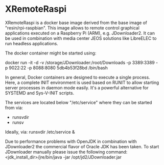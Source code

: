 # XRemoteRaspi
XRemoteRaspi is a docker base image derived from the base image of "resin/rpi-raspbian". This image allows to remote control graphical applications executed on a Raspberry Pi (ARM), e.g. JDownloader2. It can be used in combination with media center JEOS solutions like LibreELEC to run headless applications.

The docker container might be started using:

docker run -it -d -v /storage/JDownloader:/root/Downloads -p 3389:3389 -p 9022:22 -p 8088:8080 5db4b53f28bd /bin/bash

In general, Docker containers are designed to execute a single process. Here, a complete INIT environment is used based on RUNIT to allow starting server processes in daemon mode easily. It's a powerful alternative for SYSTEMD and Sys-V-INIT scripts.

The services are located below "/etc/service" where they can be started from via:
- runsvdir
- runsv

Ideally, via:
runsvdir /etc/service &

Due to performance problems with OpenJDK in combination with JDownloader2 the commercial flavor of Oracle JDK has been taken. To start JDownloader manually please issue the following command:
<jdk_install_dir>/jre/bin/java -jar /opt/jd2/JDownloader.jar
